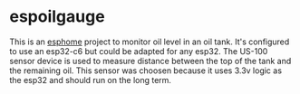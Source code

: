 # espoilgauge

This is an [esphome](https://esphome.io/) project to monitor oil level in an oil tank.
It's configured to use an esp32-c6 but could be adapted for any esp32.
The US-100 sensor device is used to measure distance between the top of the tank and the remaining oil.
This sensor was choosen because it uses 3.3v logic as the esp32 and should run on the long term.
